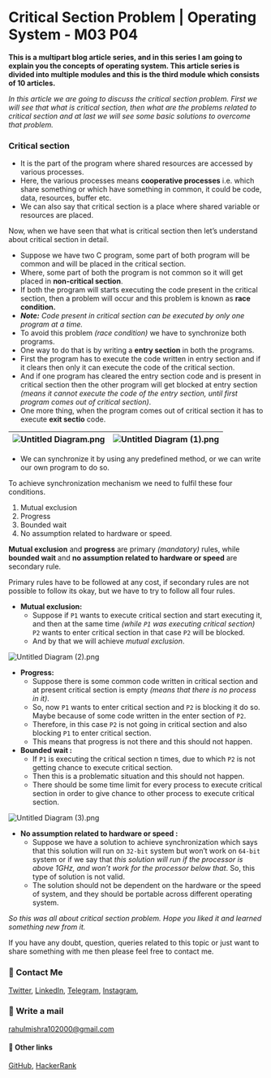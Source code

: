 # Critical Section Problem | Operating System - M03 P04

**This is a multipart blog article series, and in this series I am going to explain you the concepts of operating system. This article series is divided into multiple modules and this is the third module which consists of 10 articles.**

_In this article we are going to discuss the critical section problem. First we will see that what is critical section, then what are the problems related to critical section and at last we will see some basic solutions to overcome that problem._

### Critical section
- It is the part of the program where shared resources are accessed by various processes.
- Here, the various processes means **cooperative processes** i.e. which share something or which have something in common, it could be code, data, resources, buffer etc.
- We can also say that critical section is a place where shared variable or resources are placed.

Now, when we have seen that what is critical section then let’s understand about critical section in detail.
- Suppose we have two C program, some part of both program will be common and will be placed in the critical section.
- Where, some part of both the program is not common so it will get placed in **non-critical section**.
- If both the program will starts executing the code present in the critical section, then a problem will occur and this problem is known as **race condition.**
- ***Note:*** _Code present in critical section can be executed by only one program at a time._
- To avoid this problem _(race condition)_ we have to synchronize both programs.
- One way to do that is by writing a **entry section** in both the programs.
- First the program has to execute the code written in entry section and if it clears then only it can execute the code of the critical section.
- And if one program has cleared the entry section code and is present in critical section then the other program will get blocked at entry section _(means it cannot execute the code of the entry section, until first program comes out of critical section)_.
- One more thing, when the program comes out of critical section it has to execute **exit sectio** code.

![Untitled Diagram.png](https://cdn.hashnode.com/res/hashnode/image/upload/v1606913586432/9p0kjwWq-.png) | ![Untitled Diagram (1).png](https://cdn.hashnode.com/res/hashnode/image/upload/v1606913626797/6Dx1JFDWZ.png) |
--- | --- |

<!-- Image one will come here -->

<!-- Image two will come here -->
- We can synchronize it by using any predefined method, or we can write our own program to do so.

To achieve synchronization mechanism we need to fulfil these four conditions.
1. Mutual exclusion 
2. Progress
3. Bounded wait
4. No assumption related to hardware or speed.

**Mutual exclusion** and **progress** are primary _(mandatory)_ rules, while **bounded wait** and **no assumption related to hardware or speed** are secondary rule.

Primary rules have to be followed at any cost, if secondary rules are not possible to follow its okay, but we have to try to follow all four rules.

- **Mutual exclusion:**
    - Suppose if `P1` wants to execute critical section and start executing it, and then at the same time _(while `P1` was executing critical section)_ `P2` wants to enter critical section in that case `P2` will be blocked.
    - And by that we will achieve _mutual exclusion_.

![Untitled Diagram (2).png](https://cdn.hashnode.com/res/hashnode/image/upload/v1606913982663/q3VfVdRkz.png)

- **Progress:**
    - Suppose there is some common code written in critical section and at present critical section is empty _(means that there is no process in it)_.
    - So, now `P1` wants to enter critical section and `P2` is blocking it do so. Maybe because of some code written in the enter section of `P2`.
    - Therefore, in this case `P2` is not going in critical section and also blocking `P1` to enter critical section.
    - This means that progress is not there and this should not happen.
- **Bounded wait :**
    - If `P1` is executing the critical section n times, due to which `P2` is not getting chance to execute critical section.
    - Then this is a problematic situation and this should not happen.
    - There should be some time limit for every process to execute critical section in order to give chance to other process to execute critical section.

![Untitled Diagram (3).png](https://cdn.hashnode.com/res/hashnode/image/upload/v1606913999407/pdfqXQ6F-.png)
- **No assumption related to hardware or speed :**
    - Suppose we have a solution to achieve synchronization which says that this solution will run on `32-bit` system but won’t work on `64-bit` system or if we say that _this solution will run if the processor is above 1GHz, and won’t work for the processor below that_. So, this type of solution is not valid.
    - The solution should not be dependent on the hardware or the speed of system, and they should be portable across different operating system.

_So this was all about critical section problem. Hope you liked it and learned something new from it._

If you have any doubt, question, queries related to this topic or just want to share something with me then please feel free to contact me.

### 📱 Contact Me

[Twitter](https://twitter.com/r_mishra10),
[LinkedIn](https://www.linkedin.com/in/rahul-mishra-66210b185),
[Telegram](https://t.me/rahul_mishra10),
[Instagram](https://www.instagram.com/rahul_mishra10/?hl=en),

### 📧 Write a mail
<rahulmishra102000@gmail.com>

#### 🚀 Other links

[GitHub](https://github.com/rahulMishra05),
[HackerRank](https://www.hackerrank.com/rahulmishra10201)